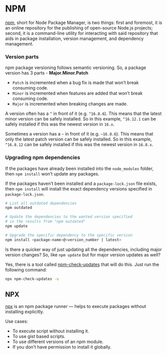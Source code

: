 # NPM
[npm](https://www.npmjs.com/), short for Node Package Manager, is two things: first and foremost, it is an online repository for the publishing of open-source Node.js projects; second, it is a command-line utility for interacting with said repository that aids in package installation, version management, and dependency management.

### Version parts
npm package versioning follows semantic versioning. So, a package version has 3 parts - __Major.Minor.Patch__
* `Patch` is incremented when a bug fix is made that won’t break consuming code.
* `Minor` is incremented when features are added that won’t break consuming code.
* `Major` is incremented when breaking changes are made.

A version often has a `^` in front of it (e.g. `^16.8.6`). This means that the latest minor version can be safely installed. So in this example, `^16.12.1` can be safely installed if this was the newest version in `16.x`.

Sometimes a version has a `~` in front of it (e.g. `~16.8.6`). This means that only the latest patch version can be safely installed. So in this example, `^16.8.12` can be safely installed if this was the newest version in `16.8.x`.

### Upgrading npm dependencies
If the packages have already been installed into the `node_modules` folder, then `npm install` won’t update any packages.

If the packages haven’t been installed and a `package-lock.json` file exists, then `npm install` will install the exact dependency versions specified in `package-lock.json`.

```bash
# List all outdated dependencies
npm outdated

# Update the dependencies to the wanted version specified
# in the results from "npm outdated"
npm update

# Upgrade the specific dependency to the specific version
npm install <package-name>@<version_number | latest>
```

Is there a quicker way of just updating all the dependencies, including major version changes? So, like `npm update` but for major version updates as well?

Yes, there is a tool called [npm-check-updates](https://github.com/tjunnone/npm-check-updates) that will do this. Just run the following command:

```bash
npx npm-check-updates -u
```


## NPX
[npx](https://www.npmjs.com/package/npx) is an npm package runner — helps to execute packages without installing explicitly.

Use cases:
* To execute script without installing it.
* To use gist based scripts.
* To use different versions of an npm module.
* If you don’t have permission to install it globally.

